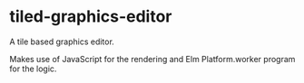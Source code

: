 # tiled-graphics-editor
A tile based graphics editor.

Makes use of JavaScript for the rendering and Elm Platform.worker program for the logic.
